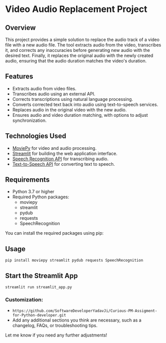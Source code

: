 # Video Audio Replacement Project

## Overview

This project provides a simple solution to replace the audio track of a video file with a new audio file. The tool extracts audio from the video, transcribes it, and corrects any inaccuracies before generating new audio with the desired text. Finally, it replaces the original audio with the newly created audio, ensuring that the audio duration matches the video's duration.

## Features

- Extracts audio from video files.
- Transcribes audio using an external API.
- Corrects transcriptions using natural language processing.
- Converts corrected text back into audio using text-to-speech services.
- Replaces audio in the original video with the new audio.
- Ensures audio and video duration matching, with options to adjust synchronization.

## Technologies Used

- [MoviePy](https://zulko.github.io/moviepy/) for video and audio processing.
- [Streamlit](https://streamlit.io/) for building the web application interface.
- [Speech Recognition API](https://pypi.org/project/SpeechRecognition/) for transcribing audio.
- [Text-to-Speech API](https://beta.elevenlabs.io/) for converting text to speech.

## Requirements

- Python 3.7 or higher
- Required Python packages:
  - moviepy
  - streamlit
  - pydub
  - requests
  - SpeechRecognition

You can install the required packages using pip:


## Usage
`
pip install moviepy streamlit pydub requests SpeechRecognition
`

## Start the Streamlit App
`
streamlit run streamlit_app.py
`


### Customization:

-  `https://github.com/SoftwareDeveloperYadavJi/Curious-PM-Assigment-for-Python-developer.git`  
- Add any additional sections you think are necessary, such as a changelog, FAQs, or troubleshooting tips.

Let me know if you need any further adjustments!


